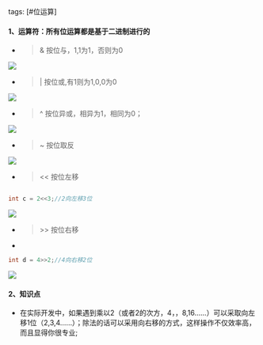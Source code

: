 tags: [#位运算]

#### 1、运算符：所有位运算都是基于二进制进行的
- > &  按位与，1,1为1，否则为0

![](https://gitee.com/sysker/picBed/raw/master/images/yu.png)

- > |  按位或,有1则为1,0,0为0

![](https://gitee.com/sysker/picBed/raw/master/images/or.png)

- > ^  按位异或，相异为1，相同为0；

![](https://gitee.com/sysker/picBed/raw/master/images/yihuo.png)

- > ~  按位取反

![](https://gitee.com/sysker/picBed/raw/master/images/not.png)

- > << 按位左移

```java

int c = 2<<3;//2向左移3位

```

![](https://gitee.com/sysker/picBed/raw/master/images/left.png)

- > \>> 按位右移
- 
```java
int d = 4>>2;//4向右移2位

```

![](https://gitee.com/sysker/picBed/raw/master/images/right.png)

#### 2、知识点
- 在实际开发中，如果遇到乘以2（或者2的次方，4，，8,16……）可以采取向左移1位（2,3,4……）；除法的话可以采用向右移的方式，这样操作不仅效率高，而且显得你很专业;